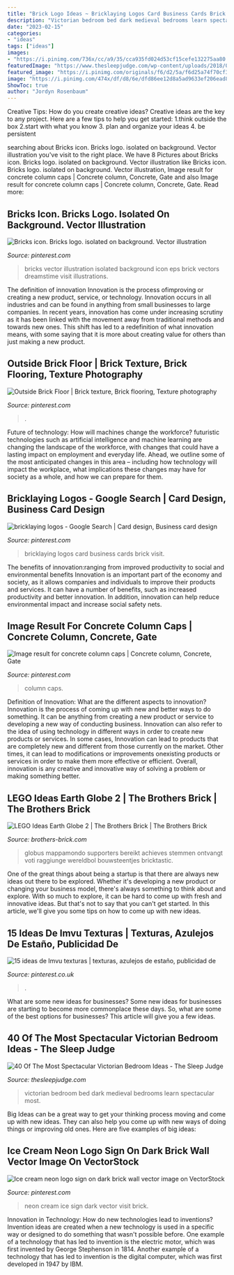 ```yaml
---
title: "Brick Logo Ideas ~ Bricklaying Logos Card Business Cards Brick Visit"
description: "Victorian bedroom bed dark medieval bedrooms learn spectacular most"
date: "2023-02-15"
categories:
- "ideas"
tags: ["ideas"]
images:
- "https://i.pinimg.com/736x/cc/a9/35/cca935fd024d53cf15cefe132275aa80.jpg"
featuredImage: "https://www.thesleepjudge.com/wp-content/uploads/2018/01/A-Medieval-Twist.jpg"
featured_image: "https://i.pinimg.com/originals/f6/d2/5a/f6d25a74f70cf339139a05c0fafced99.jpg"
image: "https://i.pinimg.com/474x/df/d8/6e/dfd86ee12d8a5ad9633ef206ead81ec3.jpg"
ShowToc: true
author: "Jordyn Rosenbaum"
---
```



Creative Tips: How do you create creative ideas?
Creative ideas are the key to any project. Here are a few tips to help you get started: 
1.think outside the box 
2.start with what you know 
3. plan and organize your ideas 
4. be persistent 

	

		
searching about Bricks icon. Bricks logo. isolated on background. Vector illustration you've visit to the right place. We have 8 Pictures about Bricks icon. Bricks logo. isolated on background. Vector illustration like Bricks icon. Bricks logo. isolated on background. Vector illustration, Image result for concrete column caps | Concrete column, Concrete, Gate and also Image result for concrete column caps | Concrete column, Concrete, Gate. Read more:
		
    
## Bricks Icon. Bricks Logo. Isolated On Background. Vector Illustration

<img loading=lazy src="https://i.pinimg.com/736x/4f/aa/af/4faaafa1a5de75288361955ca3549765.jpg" onerror="this.onerror=null;this.src='https://tse1.mm.bing.net/th?id=OIP.dQWd0kdHwHw0pKIgSlDSkAHaHa&amp;pid=15.1';" alt="Bricks icon. Bricks logo. isolated on background. Vector illustration">

_Source: pinterest.com_

>bricks vector illustration isolated background icon eps brick vectors dreamstime visit illustrations. 

	

The definition of innovation
Innovation is the process ofimproving or creating a new product, service, or technology. Innovation occurs in all industries and can be found in anything from small businesses to large companies. In recent years, innovation has come under increasing scrutiny as it has been linked with the movement away from traditional methods and towards new ones. This shift has led to a redefinition of what innovation means, with some saying that it is more about creating value for others than just making a new product.

    
## Outside Brick Floor | Brick Texture, Brick Flooring, Texture Photography

<img loading=lazy src="https://i.pinimg.com/originals/c6/b9/c3/c6b9c362b153956c770f245839d090a1.jpg" onerror="this.onerror=null;this.src='https://tse1.mm.bing.net/th?id=OIP.DNFQmCdo_YeWGqQRmDN7YAHaJ4&amp;pid=15.1';" alt="Outside Brick Floor | Brick texture, Brick flooring, Texture photography">

_Source: pinterest.com_

>. 

	

Future of technology: How will machines change the workforce?
futuristic technologies such as artificial intelligence and machine learning are changing the landscape of the workforce, with changes that could have a lasting impact on employment and everyday life. Ahead, we outline some of the most anticipated changes in this area – including how technology will impact the workplace, what implications these changes may have for society as a whole, and how we can prepare for them.

    
## Bricklaying Logos - Google Search | Card Design, Business Card Design

<img loading=lazy src="https://i.pinimg.com/originals/f6/d2/5a/f6d25a74f70cf339139a05c0fafced99.jpg" onerror="this.onerror=null;this.src='https://tse4.mm.bing.net/th?id=OIP.-Qnxkoo_4dHOr-g4TJV03gHaLG&amp;pid=15.1';" alt="bricklaying logos - Google Search | Card design, Business card design">

_Source: pinterest.com_

>bricklaying logos card business cards brick visit. 

	

The benefits of innovation:ranging from improved productivity to social and environmental benefits
Innovation is an important part of the economy and society, as it allows companies and individuals to improve their products and services. It can have a number of benefits, such as increased productivity and better innovation. In addition, innovation can help reduce environmental impact and increase social safety nets.

    
## Image Result For Concrete Column Caps | Concrete Column, Concrete, Gate

<img loading=lazy src="https://i.pinimg.com/736x/cc/a9/35/cca935fd024d53cf15cefe132275aa80.jpg" onerror="this.onerror=null;this.src='https://tse1.mm.bing.net/th?id=OIP.aANMnIcUtMqcCDTj4f79iAHaNq&amp;pid=15.1';" alt="Image result for concrete column caps | Concrete column, Concrete, Gate">

_Source: pinterest.com_

>column caps. 

	

Definition of Innovation: What are the different aspects to innovation?
Innovation is the process of coming up with new and better ways to do something. It can be anything from creating a new product or service to developing a new way of conducting business. Innovation can also refer to the idea of using technology in different ways in order to create new products or services. In some cases, Innovation can lead to products that are completely new and different from those currently on the market. Other times, it can lead to modifications or improvements onexisting products or services in order to make them more effective or efficient. Overall, innovation is any creative and innovative way of solving a problem or making something better.

    
## LEGO Ideas Earth Globe 2 | The Brothers Brick | The Brothers Brick

<img loading=lazy src="https://s3-us-west-2.amazonaws.com/media.brothers-brick.com/2021/02/LEGO-Ideas-Earth-Globe-2.jpg" onerror="this.onerror=null;this.src='https://tse2.mm.bing.net/th?id=OIP.kO9HYbds9hbAoFMwaqiRjQHaJ4&amp;pid=15.1';" alt="LEGO Ideas Earth Globe 2 | The Brothers Brick | The Brothers Brick">

_Source: brothers-brick.com_

>globus mappamondo supporters bereikt achieves stemmen ontvangt voti raggiunge wereldbol bouwsteentjes bricktastic. 

	

One of the great things about being a startup is that there are always new ideas out there to be explored. Whether it's developing a new product or changing your business model, there's always something to think about and explore. With so much to explore, it can be hard to come up with fresh and innovative ideas. But that's not to say that you can't get started. In this article, we'll give you some tips on how to come up with new ideas.

    
## 15 Ideas De Imvu Texturas | Texturas, Azulejos De Estaño, Publicidad De

<img loading=lazy src="https://i.pinimg.com/474x/df/d8/6e/dfd86ee12d8a5ad9633ef206ead81ec3.jpg" onerror="this.onerror=null;this.src='https://tse2.mm.bing.net/th?id=OIP.caThbVA--Pq0btbKgEKHFQAAAA&amp;pid=15.1';" alt="15 ideas de Imvu texturas | texturas, azulejos de estaño, publicidad de">

_Source: pinterest.co.uk_

>. 

	

What are some new ideas for businesses?
Some new ideas for businesses are starting to become more commonplace these days.  So, what are some of the best options for businesses? This article will give you a few ideas.

    
## 40 Of The Most Spectacular Victorian Bedroom Ideas - The Sleep Judge

<img loading=lazy src="https://www.thesleepjudge.com/wp-content/uploads/2018/01/A-Medieval-Twist.jpg" onerror="this.onerror=null;this.src='https://tse2.mm.bing.net/th?id=OIP.TXRcvAYSCrU1HX-MypgqoAHaE7&amp;pid=15.1';" alt="40 Of The Most Spectacular Victorian Bedroom Ideas - The Sleep Judge">

_Source: thesleepjudge.com_

>victorian bedroom bed dark medieval bedrooms learn spectacular most. 

	

Big Ideas can be a great way to get your thinking process moving and come up with new ideas. They can also help you come up with new ways of doing things or improving old ones. Here are five examples of big ideas: 

    
## Ice Cream Neon Logo Sign On Dark Brick Wall Vector Image On VectorStock

<img loading=lazy src="https://i.pinimg.com/736x/7d/16/dc/7d16dc5c4f0fcbba4e968959ba79b13f.jpg" onerror="this.onerror=null;this.src='https://tse1.mm.bing.net/th?id=OIP.HSdtgHWNnHKrmdYDmnAMggHaIA&amp;pid=15.1';" alt="Ice cream neon logo sign on dark brick wall vector image on VectorStock">

_Source: pinterest.com_

>neon cream ice sign dark vector visit brick. 

	

Innovation in Technology: How do new technologies lead to inventions?
Invention ideas are created when a new technology is used in a specific way or designed to do something that wasn't possible before. One example of a technology that has led to invention is the electric motor, which was first invented by George Stephenson in 1814. Another example of a technology that has led to invention is the digital computer, which was first developed in 1947 by IBM.

